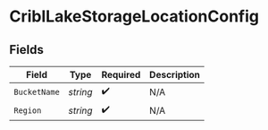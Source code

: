 # CriblLakeStorageLocationConfig


## Fields

| Field              | Type               | Required           | Description        |
| ------------------ | ------------------ | ------------------ | ------------------ |
| `BucketName`       | *string*           | :heavy_check_mark: | N/A                |
| `Region`           | *string*           | :heavy_check_mark: | N/A                |